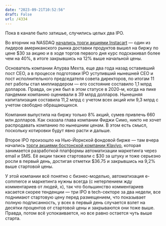 ```yaml
---
date: "2023-09-21T10:52:56"
draft: False
url: /4334
---
```


Пока в канале было затишье, случились целых два IPO. 

Во вторник на NASDAQ [начались торги акциями Instacart](https://www.ft.com/content/88d2839a-b4cb-47cd-80ab-5746f96f670a) — один из лидеров американского рынка доставки продуктов вышел на биржу по цене $30 за акцию и в ходе торгов первого дня курс подскакивал более чем на 40%, в итоге закрывшись на 12% выше начальной цены. 

Основатель компании Апурва Мехта, еще два года назад оставивший пост CEO, а в процессе подготовки IPO уступивший нынешней CEO и пост исполнительного председателя совета директоров, по итогам 11 лет работы стал миллиардером — его состояние составило 1,1 млрд долларов. Правда, он уже был в этом статусе в 2020-м, когда на пике пандемии компанию оценивали в 39 млрд долларов. Нынешняя капитализация составила 11,2 млрд с учетом всех акций или 9,3 млрд с учетом свободно обращающихся. 

Компания выпустила на биржу только 8% акций, сумев привлечь 660 млн долларов. Как сказала глава компании Фиджи Симо, никто не хочет распродавать компанию по нынешним ценам. В этом есть смысл, поскольку котировки будут явно расти и дальше.

Второе IPO произошло на Нью-Йоркской фондовой бирже — там вчера начались [торги акциями бостонской компании Klaviyo](https://www.ft.com/content/665137ac-0c93-4b08-8ca0-7197d835e9cd), которая занимается разработкой платформы автоматизации маркетинга через email и SMS. Её акции также стартовали с $30 за штуку и тоже серьезно росли в первый день, достигая отметки $36.75 и закрывшись на 9,2% выше стартовой цены.

У этой компании всё понятно с бизнес-моделью, автоматизация e-commerce и маркетинга нужны всегда (с нетерпением жду комментариев от людей, х), так что большинство комментариев касается скорее тенденции — три IPO в tech-секторе за два недели, все поднимают стартовую цену перед размещением, что показывает полную подписанность, у всех в первый день случается взлет на десятки процентов от стартовой цены и закрываются они тоже выше. Правда, потом всё успокаивается, но все равно остается чуть выше старта.
